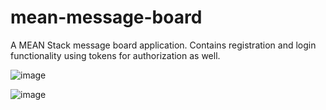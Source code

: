 # mean-message-board
A MEAN Stack message board application. Contains registration and login functionality using tokens for authorization as well.

![image](https://user-images.githubusercontent.com/28736403/27256357-0cb946e6-5380-11e7-9582-0b81d0c61b17.png)


![image](https://user-images.githubusercontent.com/28736403/27256368-650dca60-5380-11e7-92a8-a12f28d93495.png)

